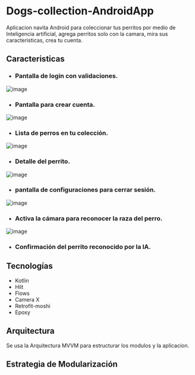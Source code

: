 # Dogs-collection-AndroidApp
Aplicacion navita Android para coleccionar tus perritos por medio de Inteligencia artificial, agrega perritos solo con la camara, mira sus caracteristicas, crea tu cuenta.

## Caracteristicas

- ### Pantalla de login con validaciones. 
![image](https://user-images.githubusercontent.com/86072587/224602412-85d7c958-7cc9-4187-9f0d-25b93eeb5fc9.png)

- ### Pantalla para crear cuenta. 

![image](https://user-images.githubusercontent.com/86072587/224602852-90a3590a-a330-458a-b3e5-6aa346317666.png)


- ### Lista de perros en tu colección. 

![image](https://user-images.githubusercontent.com/86072587/224603284-ccd350fe-99e4-4882-a99b-3380e51bf325.png)


- ### Detalle del perrito. 

![image](https://user-images.githubusercontent.com/86072587/224603835-ff5cf310-afc5-40b6-b40f-c67da73e48ad.png)


- ### pantalla de configuraciones para cerrar sesión. 

![image](https://user-images.githubusercontent.com/86072587/224604551-ab6e5bce-7cf3-4ace-8bf9-e008d7c535de.png)


- ### Activa la cámara para reconocer la raza del perro. 

![image](https://user-images.githubusercontent.com/86072587/224605104-99635d54-cb27-4397-b930-b07202471603.png)


- ### Confirmación del perrito reconocido por la IA. 

## Tecnologías 
- Kotlin 
- Hilt 
- Flows
- Camera X
- Retrofit-moshi 
- Epoxy 
## Arquitectura 
Se usa la Arquitectura MVVM para estructurar los modulos y la aplicacion.
## Estrategia de Modularización 


